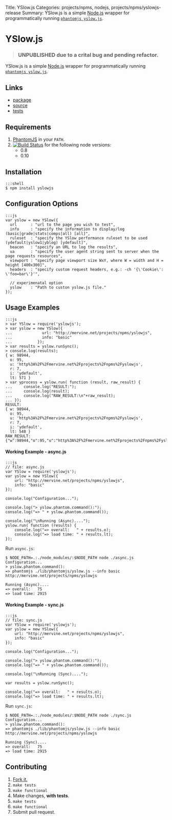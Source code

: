 Title: YSlow.js
Categories: projects/npms, nodejs, projects/npms/yslowjs-release
Summary: YSlow.js is a simple [Node.js](/nodejs) wrapper for programmatically running [`phantomjs yslow.js`](http://yslow.org/phantomjs/).

# YSlow.js

> ### UNPUBLISHED due to a crital bug and pending refactor.

YSlow.js is a simple [Node.js](/nodejs) wrapper for programmatically running [`phantomjs yslow.js`](http://yslow.org/phantomjs/).

## Links

* [package](https://npmjs.org/package/yslowjs)
* [source](https://github.com/jmervine/yslowjs)
* [tests](https://travis-ci.org/jmervine/yslowjs)

## Requirements

1. [PhantomJS](http://phantomjs.org/) in your `PATH`.
2. [![Build Status](https://travis-ci.org/jmervine/yslowjs.png?branch=master)](https://travis-ci.org/jmervine/yslowjs) for the following node versions:
    - 0.8
    - 0.10

## Installation

    :::shell
    $ npm install yslowjs

## Configuration Options

    :::js
    var yslow = new YSlow({
      url      : "url to the page you wish to test",
      info     : "specify the information to display/log (basic|grade|stats|comps|all) [all]",
      ruleset  : "specify the YSlow performance ruleset to be used (ydefault|yslow1|yblog) [ydefault]",
      beacon   : "specify an URL to log the results",
      ua       : "specify the user agent string sent to server when the page requests resources",
      viewport : "specify page viewport size WxY, where W = width and H = height [400x300]",
      headers  : "specify custom request headers, e.g.: -ch '{\'Cookie\': \'foo=bar\'}'",

      // experimenatal option
      yslow    : "Path to custon yslow.js file."
    });

## Usage Examples

    :::js
    > var YSlow = require('yslowjs');
    > var yslow = new YSlow({
    ...             url: "http://mervine.net/projects/npms/yslowjs",
    ...             info: "basic"
    ...           });
    > var results = yslow.runSync();
    > console.log(results);
    { w: 98944,
      o: 95,
      u: 'http%3A%2F%2Fmervine.net%2Fprojects%2Fnpms%2Fyslowjs',
      r: 7,
      i: 'ydefault',
      lt: 571 }
    > var yprocess = yslow.run( function (result, raw_result) {
    ...     console.log("RESULT:");
    ...     console.log(result);
    ...     console.log("RAW_RESULT:\n"+raw_result);
    ... });
    RESULT:
    { w: 98944,
      o: 95,
      u: 'http%3A%2F%2Fmervine.net%2Fprojects%2Fnpms%2Fyslowjs',
      r: 7,
      i: 'ydefault',
      lt: 548 }
    RAW_RESULT:
    {"w":98944,"o":95,"u":"http%3A%2F%2Fmervine.net%2Fprojects%2Fnpms%2Fyslowjs","r":7,"i":"ydefault","lt":548}

#### Working Example - async.js

    :::js
    // file: async.js
    var YSlow = require('yslowjs');
    var yslow = new YSlow({
        url: "http://mervine.net/projects/npms/yslowjs",
        info: "basic"
    });

    console.log("Configuration...");

    console.log("> yslow.phantom.command():");
    console.log("=> " + yslow.phantom.command());

    console.log("\nRunning (Async)....");
    yslow.run( function (results) {
        console.log("=> overall:   " + results.o);
        console.log("=> load time: " + results.lt);
    });


Run `async.js`:

    $ NODE_PATH=.:./node_modules/:$NODE_PATH node ./async.js
    Configuration...
    > yslow.phantom.command():
    => phantomjs ./lib/phantomjs/yslow.js --info basic http://mervine.net/projects/npms/yslowjs

    Running (Async)....
    => overall:   75
    => load time: 2915


#### Working Example - sync.js

    :::js
    // file: sync.js
    var YSlow = require('yslowjs');
    var yslow = new YSlow({
        url: "http://mervine.net/projects/npms/yslowjs",
        info: "basic"
    });

    console.log("Configuration...");

    console.log("> yslow.phantom.command():");
    console.log("=> " + yslow.phantom.command());

    console.log("\nRunning (Sync)....");

    var results = yslow.runSync();

    console.log("=> overall:   " + results.o);
    console.log("=> load time: " + results.lt);

Run `sync.js`:

    $ NODE_PATH=.:./node_modules/:$NODE_PATH node ./sync.js
    Configuration...
    > yslow.phantom.command():
    => phantomjs ./lib/phantomjs/yslow.js --info basic http://mervine.net/projects/npms/yslowjs

    Running (Sync)....
    => overall:   75
    => load time: 2915


## Contributing

1. [Fork it.](http://github.com/jmervine/yslowjs)
2. `make tests`
3. `make functional`
4. Make changes, **with tests**.
5. `make tests`
6. `make functional`
7. Submit pull request.


